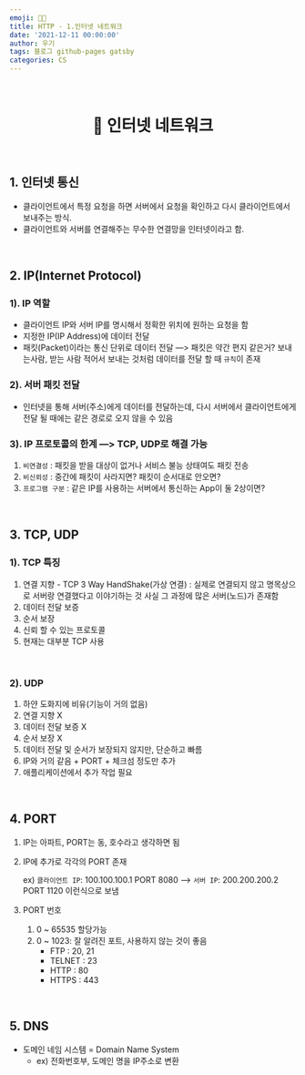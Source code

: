 ```yaml
---
emoji: 👨‍💻
title: HTTP - 1.인터넷 네트워크
date: '2021-12-11 00:00:00'
author: 우기
tags: 블로그 github-pages gatsby
categories: CS
---
```


<br>

<h1 align="center">
  👋  인터넷 네트워크
</h1>

<br>

## 1. 인터넷 통신

- 클라이언트에서 특정 요청을 하면 서버에서 요청을 확인하고 다시 클라이언트에서 보내주는 방식.
- 클라이언트와 서버를 연결해주는 무수한 연결망을 인터넷이라고 함.

<br>

## 2. IP(Internet Protocol)

### 1). IP 역할

- 클라이언트 IP와 서버 IP를 명시해서 정확한 위치에 원하는 요청을 함
- 지정한 IP(IP Address)에 데이터 전달
- 패킷(Packet)이라는 통신 단위로 데이터 전달
  —> 패킷은 약간 편지 같은거? 보내는사람, 받는 사람 적어서 보내는 것처럼 데이터를 전달 할 때 `규칙`이 존재

### 2). 서버 패킷 전달

- 인터넷을 통해 서버(주소)에게 데이터를 전달하는데, 다시 서버에서 클라이언트에게 전달 될 때에는 같은 경로로 오지 않을 수 있음

### 3). IP 프로토콜의 한계 —> TCP, UDP로 해결 가능

1. `비연결성` : 패킷을 받을 대상이 없거나 서비스 불능 상태여도 패킷 전송
2. `비신뢰성` : 중간에 패킷이 사라지면? 패킷이 순서대로 안오면?
3. `프로그램 구분` : 같은 IP를 사용하는 서버에서 통신하는 App이 둘 2상이면?

<br>

## 3. TCP, UDP

### 1). TCP 특징

1. 연결 지향 - TCP 3 Way HandShake(가상 연결) : 실제로 연결되지 않고 명목상으로 서버랑 연결했다고 이야기하는 것 사실 그 과정에 많은 서버(노드)가 존재함
2. 데이터 전달 보증
3. 순서 보장
4. 신뢰 할 수 있는 프로토콜
5. 현재는 대부분 TCP 사용

<br>

### 2). UDP

1. 하얀 도화지에 비유(기능이 거의 없음)
2. 연결 지향 X
3. 데이터 전달 보증 X
4. 순서 보장 X
5. 데이터 전달 및 순서가 보장되지 않지만, 단순하고 빠름
6. IP와 거의 같음 + PORT + 체크섬 정도만 추가
7. 애플리케이션에서 추가 작업 필요

<br>

## 4. PORT

1. IP는 아파트, PORT는 동, 호수라고 생각하면 됨
2. IP에 추가로 각각의 PORT 존재

   ex) `클라이언트 IP`: 100.100.100.1 PORT 8080 —> `서버 IP`: 200.200.200.2 PORT 1120 이런식으로 보냄

3. PORT 번호
   1. 0 ~ 65535 할당가능
   2. 0 ~ 1023: 잘 알려진 포트, 사용하지 않는 것이 좋음
      - FTP : 20, 21
      - TELNET : 23
      - HTTP : 80
      - HTTPS : 443

<br>

## 5. DNS

- 도메인 네임 시스템 = Domain Name System
  - ex) 전화번호부, 도메인 명을 IP주소로 변환

```toc

```

